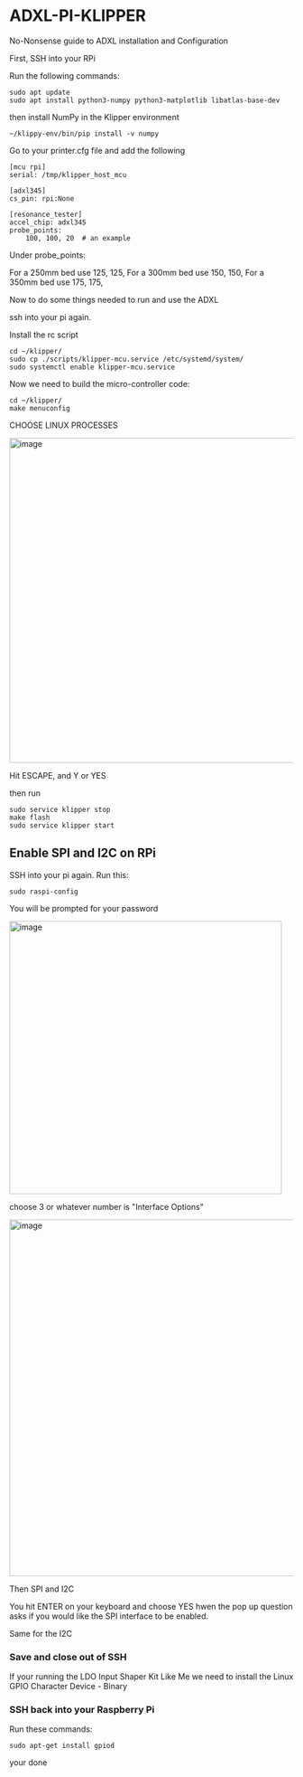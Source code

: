 # ADXL-PI-KLIPPER
No-Nonsense guide to ADXL installation and Configuration

First, SSH into your RPi

Run the following commands:




```
sudo apt update
sudo apt install python3-numpy python3-matplotlib libatlas-base-dev
```

then install NumPy in the Klipper environment

```
~/klippy-env/bin/pip install -v numpy
```

Go to your printer.cfg file and add the following

```
[mcu rpi]
serial: /tmp/klipper_host_mcu

[adxl345]
cs_pin: rpi:None

[resonance_tester]
accel_chip: adxl345
probe_points:
    100, 100, 20  # an example
```

Under probe_points:

For a 250mm bed use 125, 125,
For a 300mm bed use 150, 150,
For a 350mm bed use 175, 175,

Now to do some things needed to run and use the ADXL

ssh into your pi again.

Install the rc script

```
cd ~/klipper/
sudo cp ./scripts/klipper-mcu.service /etc/systemd/system/
sudo systemctl enable klipper-mcu.service
```

Now we need to build the micro-controller code:

```
cd ~/klipper/
make menuconfig
```

CHOOSE LINUX PROCESSES

<img width="575" alt="image" src="https://github.com/TheVoronModder/ADXL-PI-KLIPPER/assets/142328467/d3537b66-8e1e-4e1a-a089-6fc46f4d7911">

Hit ESCAPE, and Y or YES

then run

```
sudo service klipper stop
make flash
sudo service klipper start
```
## Enable SPI and I2C on RPi

SSH into your pi again.
Run this:
```
sudo raspi-config
```
You will be prompted for your password

<img width="483" alt="image" src="https://github.com/TheVoronModder/ADXL-PI-KLIPPER/assets/142328467/8f6b08b7-71a3-4e4b-b3fb-3a67095973c6">

choose 3 or whatever number is "Interface Options"

<img width="631" alt="image" src="https://github.com/TheVoronModder/ADXL-PI-KLIPPER/assets/142328467/50bf2b14-c3a2-44d4-880d-82f004a5227e">

Then SPI and I2C

You hit ENTER on your keyboard and choose YES hwen the pop up question asks if you would like the SPI interface to be enabled.

Same for the I2C

### Save and close out of SSH

If your running the LDO Input Shaper Kit Like Me we need to install the Linux GPIO Character Device - Binary

### SSH back into your Raspberry Pi

Run these commands:

```
sudo apt-get install gpiod
```

your done















